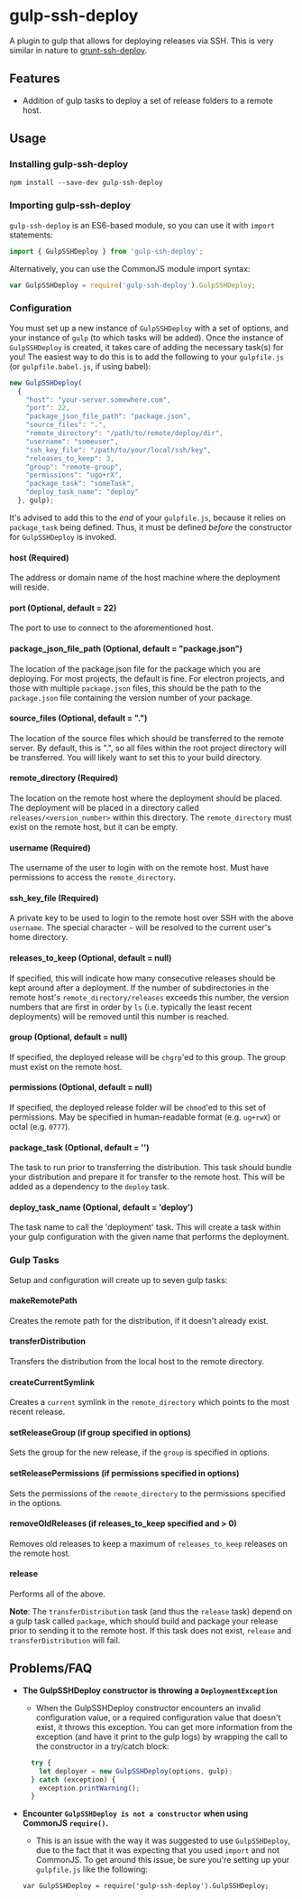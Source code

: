 gulp-ssh-deploy
===============
A plugin to gulp that allows for deploying releases via SSH. This is very similar in nature to [grunt-ssh-deploy](https://github.com/dasuchin/grunt-ssh-deploy).

Features
--------

- Addition of gulp tasks to deploy a set of release folders to a remote host.

Usage
------
### Installing gulp-ssh-deploy
```
npm install --save-dev gulp-ssh-deploy
```

### Importing gulp-ssh-deploy
`gulp-ssh-deploy` is an ES6-based module, so you can use it with `import` statements:
```javascript
import { GulpSSHDeploy } from 'gulp-ssh-deploy';
```

Alternatively, you can use the CommonJS module import syntax:
```javascript
var GulpSSHDeploy = require('gulp-ssh-deploy').GulpSSHDeploy;
```

### Configuration
You must set up a new instance of `GulpSSHDeploy` with a set of options, and your instance of `gulp` (to which tasks will be added). Once the instance of `GulpSSHDeploy` is created, it takes care of adding the necessary task(s) for you! The easiest way to do this is to add the following to your `gulpfile.js` (or `gulpfile.babel.js`, if using babel):
```javascript
new GulpSSHDeploy(
  {
    "host": "your-server.somewhere.com",
    "port": 22,
    "package_json_file_path": "package.json",
    "source_files": ".",
    "remote_directory": "/path/to/remote/deploy/dir",
    "username": "someuser",
    "ssh_key_file": "/path/to/your/local/ssh/key",
    "releases_to_keep": 3,
    "group": "remote-group",
    "permissions": "ugo+rX",
    "package_task": "someTask",
    "deploy_task_name": "deploy"
  }, gulp);
```

It's advised to add this to the _end_ of your `gulpfile.js`, because it relies on `package_task` being defined. Thus, it must be defined _before_ the constructor for `GulpSSHDeploy` is invoked.

#### host (Required)
The address or domain name of the host machine where the deployment will reside.

#### port (Optional, default = 22)
The port to use to connect to the aforementioned host.

#### package_json_file_path (Optional, default = "package.json")
The location of the package.json file for the package which you are deploying. For most projects, the default is fine. For electron projects, and those with multiple `package.json` files, this should be the path to the `package.json` file containing the version number of your package.

#### source_files (Optional, default = ".")
The location of the source files which should be transferred to the remote server. By default, this is ".", so all files within the root project directory will be transferred. You will likely want to set this to your build directory.

#### remote_directory (Required)
The location on the remote host where the deployment should be placed. The deployment will be placed in a directory called `releases/<version_number>` within this directory. The `remote_directory` must exist on the remote host, but it can be empty.

#### username (Required)
The username of the user to login with on the remote host. Must have permissions to access the `remote_directory`.

#### ssh_key_file (Required)
A private key to be used to login to the remote host over SSH with the above `username`. The special character `~` will be resolved to the current user's
home directory.

#### releases_to_keep (Optional, default = null)
If specified, this will indicate how many consecutive releases should be kept around after a deployment. If the number of subdirectories in the remote host's `remote_directory/releases` exceeds this number, the version numbers that are first in order by `ls` (i.e. typically the least recent deployments) will be removed until this number is reached.

#### group (Optional, default = null)
If specified, the deployed release will be `chgrp`'ed to this group. The group must exist on the remote host.

#### permissions (Optional, default = null)
If specified, the deployed release folder will be `chmod`'ed to this set of permissions. May be specified in human-readable format (e.g. `ug+rwX`) or octal (e.g. `0777`).

#### package_task (Optional, default = '')
The task to run prior to transferring the distribution. This task should bundle your distribution and prepare it for transfer to the remote host. This will be added as a dependency to the `deploy` task.

#### deploy_task_name (Optional, default = 'deploy')
The task name to call the 'deployment' task. This will create a task within your gulp configuration with the given name that performs the deployment.

### Gulp Tasks
Setup and configuration will create up to seven gulp tasks:

#### makeRemotePath
Creates the remote path for the distribution, if it doesn't already exist.

#### transferDistribution
Transfers the distribution from the local host to the remote directory.

#### createCurrentSymlink
Creates a `current` symlink in the `remote_directory` which points to the most recent release.

#### setReleaseGroup (if group specified in options)
Sets the group for the new release, if the `group` is specified in options.

#### setReleasePermissions (if permissions specified in options)
Sets the permissions of the `remote_directory` to the permissions specified in the options.

#### removeOldReleases (if releases_to_keep specified and > 0)
Removes old releases to keep a maximum of `releases_to_keep` releases on the remote host.

#### release
Performs all of the above.

**Note**: The `transferDistribution` task (and thus the `release` task) depend on a gulp task called `package`, which should build and package your release prior to sending it to the remote host. If this task does not exist, `release` and `transferDistribution` will fail.

Problems/FAQ
-------------

- **The GulpSSHDeploy constructor is throwing a `DeploymentException`**
  - When the GulpSSHDeploy constructor encounters an invalid configuration value, or a required configuration value that doesn't exist, it throws this exception. You can get more information from the exception (and have it print to the gulp logs) by wrapping the call to the constructor in a try/catch block:
  ```javascript
    try {
      let deployer = new GulpSSHDeploy(options, gulp);
    } catch (exception) {
      exception.printWarning();
    }
  ```

- **Encounter `GulpSSHDeploy is not a constructor` when using CommonJS `require()`.**
  - This is an issue with the way it was suggested to use `GulpSSHDeploy`, due to the fact that it was expecting that you used `import` and not CommonJS. To get around this issue, be sure you're setting up your `gulpfile.js` like the following:
  ```
  var GulpSSHDeploy = require('gulp-ssh-deploy').GulpSSHDeploy;
  ```
